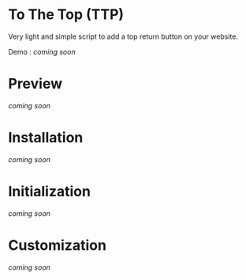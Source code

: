 # To The Top (TTP)
Very light and simple script to add a top return button on your website.

Demo : *coming soon*
# Preview
*coming soon*

# Installation
*coming soon*

# Initialization
*coming soon*

# Customization
*coming soon*
